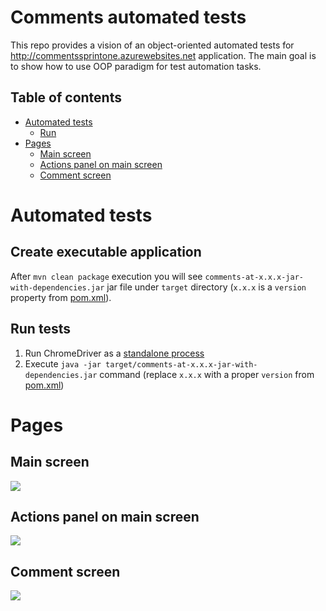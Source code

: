 **Comments automated tests**
============================

This repo provides a vision of an object-oriented automated tests for http://commentssprintone.azurewebsites.net 
application. The main goal is to show how to use OOP paradigm for test automation tasks.

Table of contents 
-----------------
  - [Automated tests](#automated-tests)
    - [Run](#run)
  - [Pages](#pages)
    - [Main screen](#main-screen)
    - [Actions panel on main screen](#actions-panel-on-main-screen)
    - [Comment screen](#comment-screen)
  
Automated tests
===============
Create executable application
-----------------------------
After `mvn clean package` execution you will see `comments-at-x.x.x-jar-with-dependencies.jar` jar file under `target`
directory (`x.x.x` is a `version` property from [pom.xml](pom.xml)).

Run tests
---------
1. Run ChromeDriver as a 
[standalone process](https://github.com/SeleniumHQ/selenium/wiki/ChromeDriver#running-chromedriver-as-a-standalone-process)
2. Execute `java -jar target/comments-at-x.x.x-jar-with-dependencies.jar` command (replace `x.x.x` with a proper 
`version` from [pom.xml](pom.xml))

Pages
=====
Main screen
-----------
![](src/pages/main-page.png)

Actions panel on main screen
----------------------------
![](src/pages/actions-panel.png)

Comment screen
--------------
![](src/pages/comment.png)
